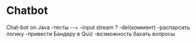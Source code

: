 # Chatbot
Chat-bot on Java
-тесты --+
-input stream ?
-del(коммент)
-распарсить логику
-привести Бандеру в Quiz
-возможность бахать вопросы